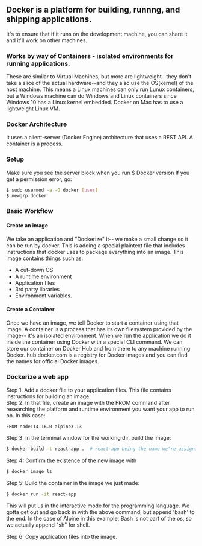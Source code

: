 ## Docker is a platform for building, runnng, and shipping applications. 
It's to ensure that if it runs on the development machine, you can share it and it'll work on other machines. 

### Works by way of Containers - isolated environments for running applications. 
These are similar to Virtual Machines, but more are lightweight--they don't take a slice of the actual hardware--and they also use the OS(kernel) of the host machine. This means a Linux machines can only run Lunux containers, but a Windows machine can do Windows and Linux containers since Windows 10 has a Linux kernel embedded. Docker on Mac has to use a lightweight Linux VM.

### Docker Architecture
It uses a client-server (Docker Engine) architecture that uses a REST API. A container is a process. 
  
### Setup
Make sure you see the server block when you run $ Docker version
If you get a permission error, go:
```bash
$ sudo usermod -a -G docker [user]
$ newgrp docker
```
  
### Basic Workflow  
#### Create an **image**
We take an application and "Dockerize" it-- we make a small change so it can be run by docker. This is adding a special plaintext file that includes instructions that docker uses to package everything into an image.
This image contains things such as:
- A cut-down OS
- A runtime environment
- Application files
- 3rd party libraries
- Environment variables.

#### Create a Container  
Once we have an image, we tell Docker to start a container using that image. A container is a process that has its own filesystem provided by the image-- it's an isolated environment. 
When we run the application we do it inside the container using Docker with a special CLI command. 
We can store our container on Docker Hub and from there to any machine running Docker. 
hub.docker.com is a registry for Docker images and you can find the names for official Docker images.


### Dockerize a web app
Step 1. Add a docker file to your application files. This file contains instructions for building an image.  
Step 2. In that file, create an image with the FROM command after researching the platform and runtime environment you want your app to run on. In this case:
```docker
FROM node:14.16.0-alpine3.13
```
Step 3: In the terminal window for the working dir, build the image:
```bash
$ docker build -t react-app .  # react-app being the name we're assigning it
```
Step 4: Confirm the existence of the new image with
```bash
$ docker image ls
```
Step 5: Build the container in the image we just made:
```bash
$ docker run -it react-app
```
This will put us in the interactive mode for the programming language. We gotta get out and go back in with the above command, but append 'bash' to the end. In the case of Alpine in this example, Bash is not part of the os, so we actually append "sh" for shell.

Step 6: Copy application files into the image. 


